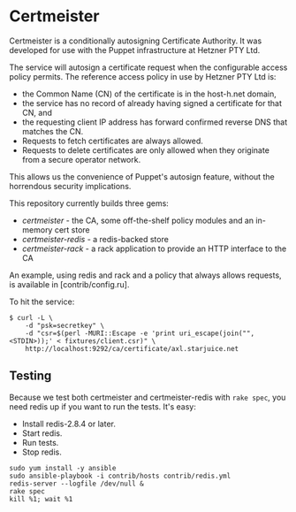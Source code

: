 # Certmeister

Certmeister is a conditionally autosigning Certificate Authority. It was developed for use
with the Puppet infrastructure at Hetzner PTY Ltd.

The service will autosign a certificate request when the configurable access policy permits.
The reference access policy in use by Hetzner PTY Ltd is:

* the Common Name (CN) of the certificate is in the host-h.net domain,
* the service has no record of already having signed a certificate for that CN, and
* the requesting client IP address has forward confirmed reverse DNS that matches the CN.
* Requests to fetch certificates are always allowed.
* Requests to delete certificates are only allowed when they originate from
  a secure operator network.

This allows us the convenience of Puppet's autosign feature, without the horrendous security implications.

This repository currently builds three gems:

* _certmeister_ - the CA, some off-the-shelf policy modules and an in-memory cert store
* _certmeister-redis_ - a redis-backed store
* _certmeister-rack_ - a rack application to provide an HTTP interface to the CA

An example, using redis and rack and a policy that always allows requests, is available in [contrib/config.ru].

To hit the service:

```
$ curl -L \
    -d "psk=secretkey" \
    -d "csr=$(perl -MURI::Escape -e 'print uri_escape(join("", <STDIN>));' < fixtures/client.csr)" \
    http://localhost:9292/ca/certificate/axl.starjuice.net
```

## Testing

Because we test both certmeister and certmeister-redis with `rake spec`, you need redis up if you want to run the tests. It's easy:

* Install redis-2.8.4 or later.
* Start redis.
* Run tests.
* Stop redis.

```
sudo yum install -y ansible
sudo ansible-playbook -i contrib/hosts contrib/redis.yml
redis-server --logfile /dev/null &
rake spec
kill %1; wait %1
```
